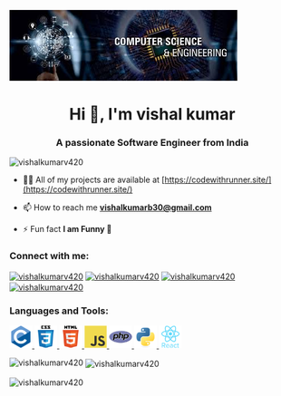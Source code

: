 ![logo](https://github.com/vishalkumarv420/vishalkumarv420/blob/main/Githup%20benner.jpeg)
<h1 align="center">Hi 👋, I'm vishal kumar</h1>
<h3 align="center">A passionate Software Engineer from India</h3>



<p align="left"> <img src="https://komarev.com/ghpvc/?username=vishalkumarv420&label=Profile%20views&color=0e75b6&style=flat" alt="vishalkumarv420" /> </p>

- 👨‍💻 All of my projects are available at [https://codewithrunner.site/](https://codewithrunner.site/)

- 📫 How to reach me **vishalkumarb30@gmail.com**

- ⚡ Fun fact **I am Funny 🤣**

<h3 align="left">Connect with me:</h3>
<p align="left">
<a href="https://linkedin.com/in/vishalkumarv420" target="blank"><img align="center" src="https://raw.githubusercontent.com/rahuldkjain/github-profile-readme-generator/master/src/images/icons/Social/linked-in-alt.svg" alt="vishalkumarv420" height="30" width="40" /></a>
<a href="https://fb.com/vishalkumarv420" target="blank"><img align="center" src="https://raw.githubusercontent.com/rahuldkjain/github-profile-readme-generator/master/src/images/icons/Social/facebook.svg" alt="vishalkumarv420" height="30" width="40" /></a>
<a href="https://instagram.com/vishalkumarv420" target="blank"><img align="center" src="https://raw.githubusercontent.com/rahuldkjain/github-profile-readme-generator/master/src/images/icons/Social/instagram.svg" alt="vishalkumarv420" height="30" width="40" /></a>
<a href="https://www.youtube.com/c/vishalkumarv420" target="blank"><img align="center" src="https://raw.githubusercontent.com/rahuldkjain/github-profile-readme-generator/master/src/images/icons/Social/youtube.svg" alt="vishalkumarv420" height="30" width="40" /></a>
</p>

<h3 align="left">Languages and Tools:</h3>
<p align="left"> <a href="https://www.cprogramming.com/" target="_blank" rel="noreferrer"> <img src="https://raw.githubusercontent.com/devicons/devicon/master/icons/c/c-original.svg" alt="c" width="40" height="40"/> </a> <a href="https://www.w3schools.com/css/" target="_blank" rel="noreferrer"> <img src="https://raw.githubusercontent.com/devicons/devicon/master/icons/css3/css3-original-wordmark.svg" alt="css3" width="40" height="40"/> </a> <a href="https://www.w3.org/html/" target="_blank" rel="noreferrer"> <img src="https://raw.githubusercontent.com/devicons/devicon/master/icons/html5/html5-original-wordmark.svg" alt="html5" width="40" height="40"/> </a> <a href="https://developer.mozilla.org/en-US/docs/Web/JavaScript" target="_blank" rel="noreferrer"> <img src="https://raw.githubusercontent.com/devicons/devicon/master/icons/javascript/javascript-original.svg" alt="javascript" width="40" height="40"/> </a> <a href="https://www.php.net" target="_blank" rel="noreferrer"> <img src="https://raw.githubusercontent.com/devicons/devicon/master/icons/php/php-original.svg" alt="php" width="40" height="40"/> </a> <a href="https://www.python.org" target="_blank" rel="noreferrer"> <img src="https://raw.githubusercontent.com/devicons/devicon/master/icons/python/python-original.svg" alt="python" width="40" height="40"/> </a> <a href="https://reactjs.org/" target="_blank" rel="noreferrer"> <img src="https://raw.githubusercontent.com/devicons/devicon/master/icons/react/react-original-wordmark.svg" alt="react" width="40" height="40"/> </a> </p>

<p><img align="left" src="https://github-readme-stats.vercel.app/api/top-langs?username=vishalkumarv420&show_icons=true&locale=en&layout=compact" alt="vishalkumarv420" /></p>

<p>&nbsp;<img align="center" src="https://github-readme-stats.vercel.app/api?username=vishalkumarv420&show_icons=true&locale=en" alt="vishalkumarv420" /></p>

<p><img align="center" src="https://github-readme-streak-stats.herokuapp.com/?user=vishalkumarv420&" alt="vishalkumarv420" /></p>

 
